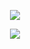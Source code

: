 <p align="center">
  <img src="https://github.com/franzsh/franz-design/blob/master/github/franz%20%E2%80%94%20cli.png"/>
  <p align="center">
    <a href="https://circleci.com/gh/franzsh/franz"><img src="https://circleci.com/gh/franzsh/franz-cli/tree/master.svg?style=svg&circle-token=ed45cde7ef6d45d63295b6c4d6b21c6f4082cfd9"/></a>
  </p>
</p>
